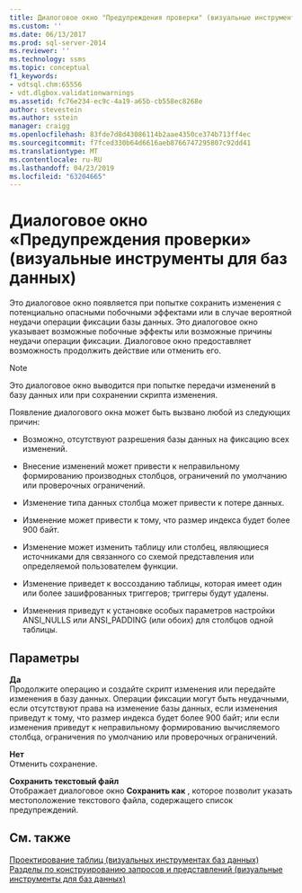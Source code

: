 ```yaml
---
title: Диалоговое окно "Предупреждения проверки" (визуальные инструменты для баз данных) | Документация Майкрософт
ms.custom: ''
ms.date: 06/13/2017
ms.prod: sql-server-2014
ms.reviewer: ''
ms.technology: ssms
ms.topic: conceptual
f1_keywords:
- vdtsql.chm:65556
- vdt.dlgbox.validationwarnings
ms.assetid: fc76e234-ec9c-4a19-a65b-cb558ec8268e
author: stevestein
ms.author: sstein
manager: craigg
ms.openlocfilehash: 83fde7d8d43086114b2aae4350ce374b713ff4ec
ms.sourcegitcommit: f7fced330b64d6616aeb8766747295807c92dd41
ms.translationtype: MT
ms.contentlocale: ru-RU
ms.lasthandoff: 04/23/2019
ms.locfileid: "63204665"
---
```

# <a name="validation-warnings-dialog-box-visual-database-tools"></a>Диалоговое окно «Предупреждения проверки» (визуальные инструменты для баз данных)
  Это диалоговое окно появляется при попытке сохранить изменения с потенциально опасными побочными эффектами или в случае вероятной неудачи операции фиксации базы данных. Это диалоговое окно указывает возможные побочные эффекты или возможные причины неудачи операции фиксации. Диалоговое окно предоставляет возможность продолжить действие или отменить его.  
  
> [!NOTE]  
>  Это диалоговое окно выводится при попытке передачи изменений в базу данных или при сохранении скрипта изменения.  
  
 Появление диалогового окна может быть вызвано любой из следующих причин:  
  
-   Возможно, отсутствуют разрешения базы данных на фиксацию всех изменений.  
  
-   Внесение изменений может привести к неправильному формированию производных столбцов, ограничений по умолчанию или проверочных ограничений.  
  
-   Изменение типа данных столбца может привести к потере данных.  
  
-   Изменение может привести к тому, что размер индекса будет более 900 байт.  
  
-   Изменение может изменить таблицу или столбец, являющиеся источниками для связанного со схемой представления или определяемой пользователем функции.  
  
-   Изменение приведет к воссозданию таблицы, которая имеет один или более зашифрованных триггеров; триггеры будут удалены.  
  
-   Изменения приведут к установке особых параметров настройки ANSI_NULLS или ANSI_PADDING (или обоих) для столбцов одной таблицы.  
  
## <a name="options"></a>Параметры  
 **Да**  
 Продолжите операцию и создайте скрипт изменения или передайте изменения в базу данных. Операции фиксации могут быть неудачными, если отсутствуют права на изменение базы данных, если изменения приведут к тому, что размер индекса будет более 900 байт; или если изменения приведут к неправильному формированию вычисляемого столбца, ограничения по умолчанию или проверочных ограничений.  
  
 **Нет**  
 Отменить сохранение.  
  
 **Сохранить текстовый файл**  
 Отображает диалоговое окно **Сохранить как** , которое позволит указать местоположение текстового файла, содержащего список предупреждений.  
  
## <a name="see-also"></a>См. также  
 [Проектирование таблиц &#40;визуальных инструментах баз данных&#41;](visual-database-tools.md)   
 [Разделы по конструированию запросов и представлений (визуальные инструменты для баз данных)](design-queries-and-views-how-to-topics-visual-database-tools.md)  
  
  
